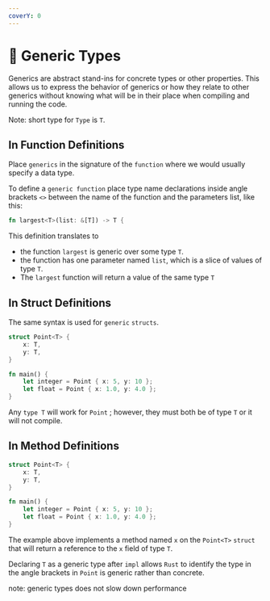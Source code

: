 ```yaml
---
coverY: 0
---
```


# 🧱 Generic Types

Generics are abstract stand-ins for concrete types or other properties. This allows us to express the behavior of generics or how they relate to other generics without knowing what will be in their place when compiling and running the code.

Note: short type for `Type` is `T`.

## In Function Definitions

Place `generics` in the signature of the `function` where we would usually specify a data type.

To define a `generic function` place type name declarations inside angle brackets `<>` between the name of the function and the parameters list, like this:

```rust
fn largest<T>(list: &[T]) -> T {

```

This definition translates to

* the function `largest` is generic over some type `T`.&#x20;
* the function has one parameter named `list`, which is a slice of values of type `T`.
* The `largest` function will return a value of the same type `T`

## In Struct Definitions

The same syntax is used for `generic` `structs`.

```rust
struct Point<T> {
    x: T,
    y: T,
}

fn main() {
    let integer = Point { x: 5, y: 10 };
    let float = Point { x: 1.0, y: 4.0 };
}

```

Any `type T` will work for `Point` ; however, they must both be of type `T` or it will not compile.

## In Method Definitions

```rust
struct Point<T> {
    x: T,
    y: T,
}

fn main() {
    let integer = Point { x: 5, y: 10 };
    let float = Point { x: 1.0, y: 4.0 };
}

```

The example above implements a method named `x` on the `Point<T>` `struct` that will return a reference to the `x` field of type `T`.

Declaring `T` as a generic type after `impl` allows `Rust` to identify the type in the angle brackets in `Point` is generic rather than concrete.

note: generic types does not slow down performance
